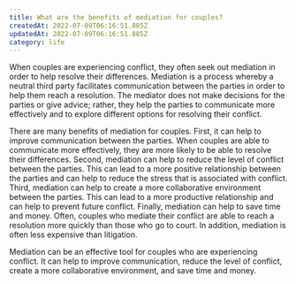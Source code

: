 ```yaml
---
title: What are the benefits of mediation for couples?
createdAt: 2022-07-09T06:16:51.885Z
updatedAt: 2022-07-09T06:16:51.885Z
category: life
---
```


When couples are experiencing conflict, they often seek out mediation in order to help resolve their differences. Mediation is a process whereby a neutral third party facilitates communication between the parties in order to help them reach a resolution. The mediator does not make decisions for the parties or give advice; rather, they help the parties to communicate more effectively and to explore different options for resolving their conflict.

There are many benefits of mediation for couples. First, it can help to improve communication between the parties. When couples are able to communicate more effectively, they are more likely to be able to resolve their differences. Second, mediation can help to reduce the level of conflict between the parties. This can lead to a more positive relationship between the parties and can help to reduce the stress that is associated with conflict. Third, mediation can help to create a more collaborative environment between the parties. This can lead to a more productive relationship and can help to prevent future conflict. Finally, mediation can help to save time and money. Often, couples who mediate their conflict are able to reach a resolution more quickly than those who go to court. In addition, mediation is often less expensive than litigation.

Mediation can be an effective tool for couples who are experiencing conflict. It can help to improve communication, reduce the level of conflict, create a more collaborative environment, and save time and money.
